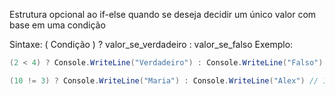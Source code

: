 Estrutura opcional ao if-else quando se deseja decidir um único valor com base em uma condição

Sintaxe: 
( Condição ) ? valor_se_verdadeiro : valor_se_falso
Exemplo:
````c#
(2 < 4) ? Console.WriteLine("Verdadeiro") : Console.WriteLine("Falso") // Imprime verdadeiro pois 2 é menor que 4

(10 != 3) ? Console.WriteLine("Maria") : Console.WriteLine("Alex") // Imprime "Maria" pois 10 é diferente de 3
````